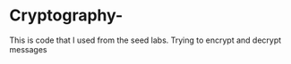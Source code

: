 # Cryptography-
This is code that I used from the seed labs. Trying to encrypt and decrypt messages 

